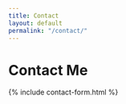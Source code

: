 ```yaml
---
title: Contact
layout: default
permalink: "/contact/"
---
```


# Contact Me

{% include contact-form.html %}
